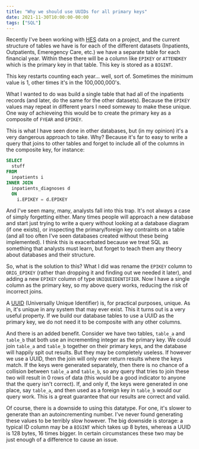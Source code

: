 ```yaml
---
title: "Why we should use UUIDs for all primary keys"
date: 2021-11-30T10:00:00-00:00
tags: ["SQL"]
---
```


Recently I've been working with [HES](https://digital.nhs.uk/data-and-information/data-tools-and-services/data-services/hospital-episode-statistics)
data on a project, and the current structure of tables we have is for each of the different datasets (Inpatients,
Outpatients, Emeregency Care, etc.) we have a separate table for each financial year. Within these there will be a
column like `EPIKEY` or `ATTENDKEY` which is the primary key in that table. This key is stored as a `BIGINT`.

This key restarts counting each year... well, sort of. Sometimes the minimum value is 1, other times it's in the
100,000,000's.

What I wanted to do was build a single table that had all of the inpatients records (and later, do the same for the
other datasets). Because the `EPIKEY` values may repeat in different years I need someway to make these unique. One way
of achieveing this would be to create the primary key as a composite of `FYEAR` and `EPIKEY`.

This is what I have seen done in other databases, but (in my opinion) it's a very dangerous approach to take. Why?
Because it's far to easy to write a query that joins to other tables and forget to include all of the columns in the
composite key, for instance:

``` sql
SELECT
  stuff
FROM
  inpatients i
INNER JOIN
  inpatients_diagnoses d
  ON
    i.EPIKEY = d.EPIKEY
```

And I've seen many, many, analysts fall into this trap. It's not always a case of simply forgetting either. Many times
people will approach a new database and start just trying to write a query without looking at a database diagram (if one
exists), or inspecting the primary/foreign key contraints on a table (and all too often I've seen databases created
without these being implemented). I think this is exacerbated because we treat SQL as something that analysts must
learn, but forget to teach them any theory about databases and their structure.

So, what is the solution to this? What I did was rename the `EPIKEY` column to `ORIG_EPIKEY` (rather than dropping it
and finding out we needed it later), and adding a new `EPIKEY` column of type `UNIQUEIDENTIFIER`. Now I have a single
column as the primary key, so my above query works, reducing the risk of incorrect joins.

A [UUID](https://en.wikipedia.org/wiki/Universally_unique_identifier) (Universally Unique Identifier) is, for practical
purposes, unique. As in, it's unique in any system that may ever exist. This it turns out is a very useful property. If
we build our database tables to use a UUID as the primary key, we do not need it to be composite with any other columns.

And there is an added benefit. Consider we have two tables, `table_a` and `table_b` that both use an incrementing
integer as the primary key. We could join `table_a` and `table_b` together on their primary keys, and the database will
happily spit out results. But they may be completely useless. If however we use a UUID, then the join will only ever
return results where the keys match. If the keys were generated separately, then there is no chance of a collision
between `table_a` and `table_b`, so any query that tries to join these two will result in 0 rows of data (this would be
a good indicator to anyone that the query isn't correct). If, and only if, the keys were generated in one place, say
`table_a`, and then used as a foreign key in `table_b` would our query work. This is a great guarantee that our results
are correct and valid.

Of course, there is a downside to using this datatype. For one, it's slower to generate than an autoincrementing number.
I've never found generating these values to be terribly slow however. The big downside is storage: a typical ID column
may be a `BIGINT` which takes up 8 bytes, whereas a UUID is 128 bytes, 16 times bigger. In certain circumstances these
two may be just enough of a difference to cause an issue.
